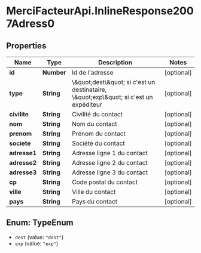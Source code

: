 # MerciFacteurApi.InlineResponse2007Adress0

## Properties
Name | Type | Description | Notes
------------ | ------------- | ------------- | -------------
**id** | **Number** | Id de l&#x27;adresse | [optional] 
**type** | **String** | \\\&quot;dest\\\&quot; si c&#x27;est un destinataire, \\\&quot;exp\\\&quot; si c&#x27;est un expéditeur | [optional] 
**civilite** | **String** | Civilité du contact | [optional] 
**nom** | **String** | Nom du contact | [optional] 
**prenom** | **String** | Prénom du contact | [optional] 
**societe** | **String** | Société du contact | [optional] 
**adresse1** | **String** | Adresse ligne 1 du contact | [optional] 
**adresse2** | **String** | Adresse ligne 2 du contact | [optional] 
**adresse3** | **String** | Adresse ligne 3 du contact | [optional] 
**cp** | **String** | Code postal du contact | [optional] 
**ville** | **String** | Ville du contact | [optional] 
**pays** | **String** | Pays du contact | [optional] 

<a name="TypeEnum"></a>
## Enum: TypeEnum

* `dest` (value: `"dest"`)
* `exp` (value: `"exp"`)

